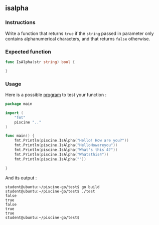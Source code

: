 ## isalpha

### Instructions

Write a function that returns `true` if the `string` passed in parameter only contains alphanumerical characters, and that returns `false` otherwise.

### Expected function

```go
func IsAlpha(str string) bool {

}
```

### Usage

Here is a possible [program](TODO-LINK) to test your function :

```go
package main

import (
	"fmt"
	piscine ".."
)

func main() {
	fmt.Println(piscine.IsAlpha("Hello! How are you?"))
	fmt.Println(piscine.IsAlpha("HelloHowareyou"))
	fmt.Println(piscine.IsAlpha("What's this 4?"))
	fmt.Println(piscine.IsAlpha("Whatsthis4"))
	fmt.Println(piscine.IsAlpha(""))

}
```

And its output :

```console
student@ubuntu:~/piscine-go/test$ go build
student@ubuntu:~/piscine-go/test$ ./test
false
true
false
true
true
student@ubuntu:~/piscine-go/test$
```
